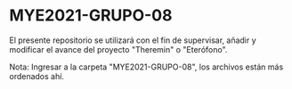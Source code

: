 # MYE2021-GRUPO-08
El presente repositorio se utilizará con el fin de supervisar, añadir y modificar el avance del proyecto "Theremin" o "Eterófono".

Nota: Ingresar a la carpeta "MYE2021-GRUPO-08", los archivos están más ordenados ahí.
